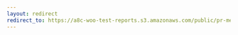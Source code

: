 ```yaml
---
layout: redirect
redirect_to: https://a8c-woo-test-reports.s3.amazonaws.com/public/pr-merge/39741/api/index.html
---
```

